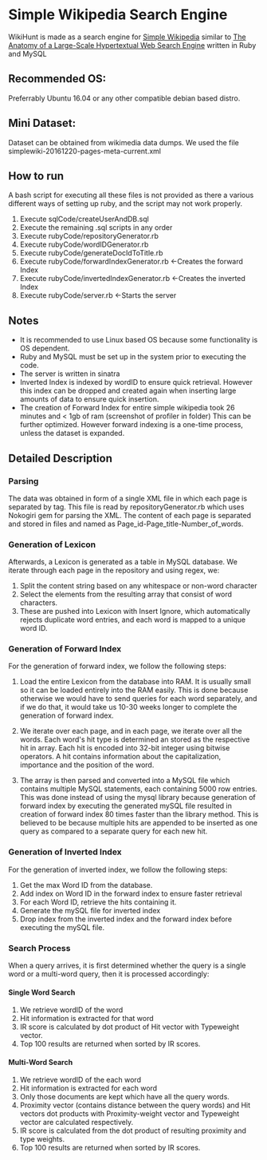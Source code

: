 # Simple Wikipedia Search Engine
WikiHunt is made as a search engine for [Simple Wikipedia](https://simple.wikipedia.org/wiki/Main_Page) similar to [The Anatomy of a Large-Scale Hypertextual Web Search Engine](http://infolab.stanford.edu/~backrub/google.html) written in Ruby and MySQL
## Recommended OS:
Preferrably Ubuntu 16.04 or any other compatible debian based distro.

## Mini Dataset:
Dataset can be obtained from wikimedia data dumps.
We used the file simplewiki-20161220-pages-meta-current.xml

## How to run
A bash script for executing all these files is not provided as there a various different ways of setting up ruby, and the script may not work properly.
1. Execute sqlCode/createUserAndDB.sql
2. Execute the remaining .sql scripts in any order
3. Execute rubyCode/repositoryGenerator.rb
4. Execute rubyCode/wordIDGenerator.rb
5. Execute rubyCode/generateDocIdToTitle.rb
6. Execute rubyCode/forwardIndexGenerator.rb    	<-Creates the forward Index
7. Execute rubyCode/invertedIndexGenerator.rb   	<-Creates the inverted Index
8. Execute rubyCode/server.rb                     <-Starts the server

## Notes
* It is recommended to use Linux based OS because some functionality is OS dependent.
* Ruby and MySQL must be set up in the system prior to executing the code.
* The server is written in sinatra
* Inverted Index is indexed by wordID to ensure quick retrieval. However
this index can be dropped and created again when inserting large amounts of 
data to ensure quick insertion.
* The creation of Forward Index for entire simple wikipedia took 26 minutes and < 1gb of ram (screenshot of profiler in folder)
This can be further optimized. However forward indexing is a one-time process, unless the dataset is expanded.

## Detailed Description
### Parsing
The data was obtained in form of a single XML file in which each page is
separated by <page> tag. This file is read by repositoryGenerator.rb
which uses Nokogiri gem for parsing the XML. The content of each page
is separated and stored in files and named as
Page_id-Page_title-Number_of_words.

### Generation of Lexicon
Afterwards, a Lexicon is generated as a table in MySQL database. We
iterate through each page in the repository and using regex, we:
1. Split the content string based on any whitespace or non-word character
2. Select the elements from the resulting array that consist of word
characters.
3. These are pushed into Lexicon with Insert Ignore, which automatically
   rejects duplicate word entries, and each word is mapped to a unique
   word ID.

### Generation of Forward Index
For the generation of forward index, we follow the following steps:
1. Load the entire Lexicon from the database into RAM. It is usually
   small so it can be loaded entirely into the RAM easily. This is done
   because otherwise we would have to send queries for each word
   separately, and if we do that, it would take us 10-30 weeks longer to
   complete the generation of forward index.

2. We iterate over each page, and in each page, we iterate over all the
   words. Each word's hit type is determined an stored as the respective
   hit in array. Each hit is encoded into 32-bit integer using bitwise
   operators. A hit contains information about the capitalization,
   importance and the position of the word.
   
3. The array is then parsed and converted into a MySQL file which contains
   multiple MySQL statements, each containing 5000 row entries. This was
   done instead of using the mysql library because generation of forward
   index by executing the generated mySQL file resulted in creation of
   forward index 80 times faster than the library method. This is believed
   to be because multiple hits are appended to be inserted as one query as
   compared to a separate query for each new hit.
   
### Generation of Inverted Index
For the generation of inverted index, we follow the following steps:  
1. Get the max Word ID from the database.
2. Add index on Word ID in the forward index to ensure faster retrieval
3. For each Word ID, retrieve the hits containing it.
4. Generate the mySQL file for inverted index
5. Drop index from the inverted index and the forward index before executing
   the mySQL file.
   
### Search Process
When a query arrives, it is first determined whether the query is a single word
or a multi-word query, then it is processed accordingly:
#### Single Word Search
1. We retrieve wordID of the word
2. Hit information is extracted for that word
3. IR score is calculated by dot product of Hit vector with Typeweight vector.
4. Top 100 results are returned when sorted by IR scores.

#### Multi-Word Search
1. We retrieve wordID of the each word
2. Hit information is extracted for each word
3. Only those documents are kept which have all the query words.
4. Proximity vector (contains distance between the query words)
and Hit vectors dot products with Proximity-weight vector
and Typeweight vector are calculated respectively.
3. IR score is calculated from the dot product of resulting proximity and type
weights.
4. Top 100 results are returned when sorted by IR scores.
